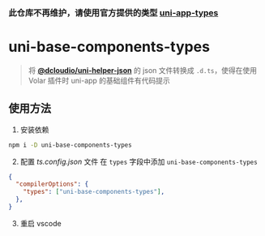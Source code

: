 ### 此仓库不再维护，请使用官方提供的类型 [uni-app-types](https://github.com/uni-helper/uni-app-types)

# uni-base-components-types


> 将 [__@dcloudio/uni-helper-json__](https://www.npmjs.com/package/@dcloudio/uni-helper-json) 的 json 文件转换成 `.d.ts`，使得在使用 Volar 插件时 uni-app 的基础组件有代码提示

## 使用方法

1. 安装依赖

```bash
npm i -D uni-base-components-types
```

2. 配置 _ts.config.json_ 文件
在 `types` 字段中添加 `uni-base-components-types`

```json
{
  "compilerOptions": {
    "types": ["uni-base-components-types"],
  },
}
```

3. 重启 vscode
